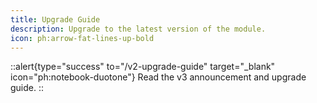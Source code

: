 ```yaml
---
title: Upgrade Guide
description: Upgrade to the latest version of the module.
icon: ph:arrow-fat-lines-up-bold
---
```


::alert{type="success" to="/v2-upgrade-guide" target="_blank" icon="ph:notebook-duotone"}
  Read the v3 announcement and upgrade guide.
::
